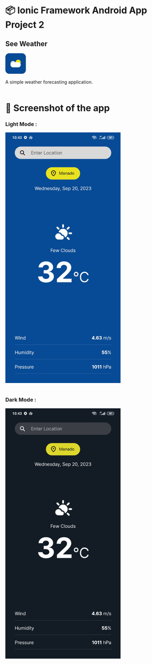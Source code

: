# 📦 Ionic Framework Android App Project 2

## See Weather

![alt text][logo]

[logo]: resources\icon.png "Personal See Weather Logo"

A simple weather forecasting application.
<br/>
<br/>

# 📱 Screenshot of the app

### Light Mode :

<img src="resources\Screenshot_2023-09-20-10-43-21-756_com.seeweather.rezkywm.jpg" width="360" height="auto" alt="App in Light Mode"/><br><br>

### Dark Mode :

<img src="resources\Screenshot_2023-09-20-10-43-31-544_com.seeweather.rezkywm.jpg" width="360" height="auto" alt="App in Dark Mode"/>
<br/><br/>
